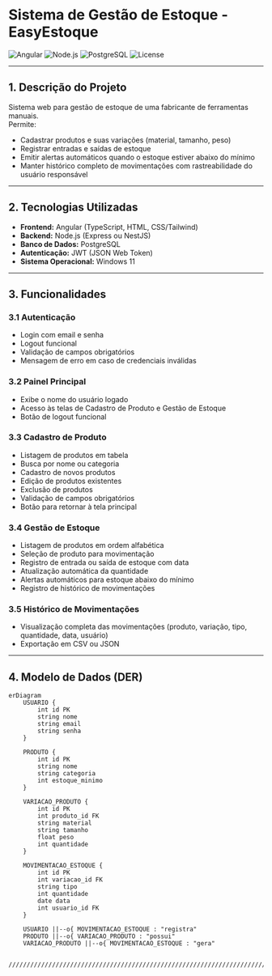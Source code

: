 # Sistema de Gestão de Estoque - EasyEstoque

![Angular](https://img.shields.io/badge/Angular-v17-red?logo=angular&logoColor=white)
![Node.js](https://img.shields.io/badge/Node.js-v20-green?logo=node.js&logoColor=white)
![PostgreSQL](https://img.shields.io/badge/PostgreSQL-v15-blue?logo=postgresql&logoColor=white)
![License](https://img.shields.io/badge/License-MIT-yellow)

---

## 1. Descrição do Projeto
Sistema web para gestão de estoque de uma fabricante de ferramentas manuais.  
Permite:
- Cadastrar produtos e suas variações (material, tamanho, peso)  
- Registrar entradas e saídas de estoque  
- Emitir alertas automáticos quando o estoque estiver abaixo do mínimo  
- Manter histórico completo de movimentações com rastreabilidade do usuário responsável  

---

## 2. Tecnologias Utilizadas
- **Frontend:** Angular (TypeScript, HTML, CSS/Tailwind)  
- **Backend:** Node.js (Express ou NestJS)  
- **Banco de Dados:** PostgreSQL  
- **Autenticação:** JWT (JSON Web Token)  
- **Sistema Operacional:** Windows 11  

---

## 3. Funcionalidades

### 3.1 Autenticação
- Login com email e senha  
- Logout funcional  
- Validação de campos obrigatórios  
- Mensagem de erro em caso de credenciais inválidas  

### 3.2 Painel Principal
- Exibe o nome do usuário logado  
- Acesso às telas de Cadastro de Produto e Gestão de Estoque  
- Botão de logout funcional  

### 3.3 Cadastro de Produto
- Listagem de produtos em tabela  
- Busca por nome ou categoria  
- Cadastro de novos produtos  
- Edição de produtos existentes  
- Exclusão de produtos  
- Validação de campos obrigatórios  
- Botão para retornar à tela principal  

### 3.4 Gestão de Estoque
- Listagem de produtos em ordem alfabética  
- Seleção de produto para movimentação  
- Registro de entrada ou saída de estoque com data  
- Atualização automática da quantidade  
- Alertas automáticos para estoque abaixo do mínimo  
- Registro de histórico de movimentações  

### 3.5 Histórico de Movimentações
- Visualização completa das movimentações (produto, variação, tipo, quantidade, data, usuário)  
- Exportação em CSV ou JSON  

---

## 4. Modelo de Dados (DER)

```mermaid
erDiagram
    USUARIO {
        int id PK
        string nome
        string email
        string senha
    }

    PRODUTO {
        int id PK
        string nome
        string categoria
        int estoque_minimo
    }

    VARIACAO_PRODUTO {
        int id PK
        int produto_id FK
        string material
        string tamanho
        float peso
        int quantidade
    }

    MOVIMENTACAO_ESTOQUE {
        int id PK
        int variacao_id FK
        string tipo
        int quantidade
        date data
        int usuario_id FK
    }

    USUARIO ||--o{ MOVIMENTACAO_ESTOQUE : "registra"
    PRODUTO ||--o{ VARIACAO_PRODUTO : "possui"
    VARIACAO_PRODUTO ||--o{ MOVIMENTACAO_ESTOQUE : "gera"


/////////////////////////////////////////////////////////////////////////

